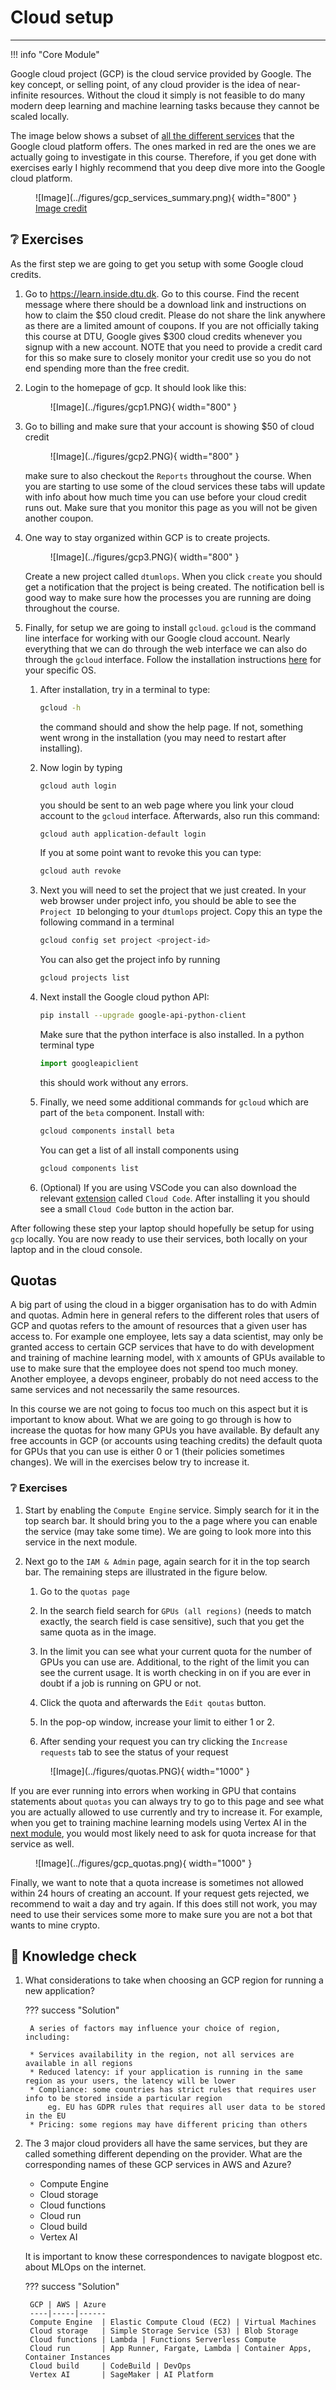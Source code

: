 # Cloud setup

---

!!! info "Core Module"

Google cloud project (GCP) is the cloud service provided by Google. The key concept, or selling point, of any cloud
provider is the idea of near-infinite resources. Without the cloud it simply is not feasible to do many modern
deep learning and machine learning tasks because they cannot be scaled locally.

The image below shows a subset of [all the different services](https://cloud.google.com/products) that the Google cloud
platform offers. The ones marked in red are the ones we are actually going to investigate in this course. Therefore, if
you get done with exercises early I highly recommend that you deep dive more into the Google cloud platform.

<figure markdown>
![Image](../figures/gcp_services_summary.png){ width="800"  }
<figcaption> <a href="https://www.pintonista.com/google-cloud-platform-intro/"> Image credit </a> </figcaption>
</figure>

## ❔ Exercises

As the first step we are going to get you setup with some Google cloud credits.

1. Go to <https://learn.inside.dtu.dk>. Go to this course. Find the recent message where there should be a download
    link and instructions on how to claim the $50 cloud credit. Please do not share the link anywhere as there are a
    limited amount of coupons. If you are not officially taking this course at DTU, Google gives $300 cloud credits
    whenever you signup with a new account. NOTE that you need to provide a credit card for this so make
    sure to closely monitor your credit use so you do not end spending more than the free credit.

2. Login to the homepage of gcp. It should look like this:

    <figure markdown>
    ![Image](../figures/gcp1.PNG){ width="800"  }
    </figure>

3. Go to billing and make sure that your account is showing $50 of cloud credit

    <figure markdown>
    ![Image](../figures/gcp2.PNG){ width="800"  }
    </figure>

    make sure to also checkout the `Reports` throughout the course. When you are starting to use some of the cloud
    services these tabs will update with info about how much time you can use before your cloud credit runs out.
    Make sure that you monitor this page as you will not be given another coupon.

4. One way to stay organized within GCP is to create projects.

    <figure markdown>
        ![Image](../figures/gcp3.PNG){ width="800"  }
    </figure>

    Create a new project called `dtumlops`. When you click `create` you should get a notification that the project
    is being created. The notification bell is good way to make sure how the processes you are running are doing
    throughout the course.

5. Finally, for setup we are going to install `gcloud`. `gcloud` is the command line interface for working with
    our Google cloud account. Nearly everything that we can do through the web interface we can also do through
    the `gcloud` interface. Follow the installation instructions [here](https://cloud.google.com/sdk/docs/install)
    for your specific OS.

    1. After installation, try in a terminal to type:

        ```bash
        gcloud -h
        ```

        the command should and show the help page. If not, something went wrong in the installation
        (you may need to restart after installing).

    2. Now login by typing

        ```bash
        gcloud auth login
        ```

        you should be sent to an web page where you link your cloud account to the `gcloud` interface.
        Afterwards, also run this command:

        ```bash
        gcloud auth application-default login
        ```

        If you at some point want to revoke this you can type:

        ```bash
        gcloud auth revoke
        ```

    3. Next you will need to set the project that we just created. In your web browser under project info,
        you should be able to see the `Project ID` belonging to your `dtumlops` project. Copy this an type
        the following command in a terminal

        ```bash
        gcloud config set project <project-id>
        ```

        You can also get the project info by running

        ```bash
        gcloud projects list
        ```

    4. Next install the Google cloud python API:

        ```bash
        pip install --upgrade google-api-python-client
        ```

        Make sure that the python interface is also installed. In a python terminal type

        ```python
        import googleapiclient
        ```

        this should work without any errors.

    5. Finally, we need some additional commands for `gcloud` which are part of the `beta` component.
        Install with:

        ```bash
        gcloud components install beta
        ```

        You can get a list of all install components using

        ```bash
        gcloud components list
        ```

    6. (Optional) If you are using VSCode you can also download the relevant
        [extension](https://marketplace.visualstudio.com/items?itemName=GoogleCloudTools.cloudcode)
        called `Cloud Code`. After installing it you should see a small `Cloud Code` button in the action bar.

After following these step your laptop should hopefully be setup for using `gcp` locally. You are now ready to use their
services, both locally on your laptop and in the cloud console.

## Quotas

A big part of using the cloud in a bigger organisation has to do with Admin and quotas. Admin here in general refers
to the different roles that users of GCP and quotas refers to the amount of resources that a given user has access to.
For example one employee, lets say a data scientist, may only be granted access to certain GCP services that have to do
with development and training of machine learning model, with `X` amounts of GPUs available to use to make sure that the
employee does not spend too much money. Another employee, a devops engineer, probably do not need access to the same
services and not necessarily the same resources.

In this course we are not going to focus too much on this aspect but it is important to know about. What we are going
to go through is how to increase the quotas for how many GPUs you have available. By default any free accounts in GCP
(or accounts using teaching credits) the default quota for GPUs that you can use is either 0 or 1 (their policies
sometimes changes). We will in the exercises below try to increase it.

### ❔ Exercises

1. Start by enabling the `Compute Engine` service. Simply search for it in the top search bar. It should bring you
    to the a page where you can enable the service (may take some time). We are going to look more into this service
    in the next module.

2. Next go to the `IAM & Admin` page, again search for it in the top search bar. The remaining steps are illustrated
    in the figure below.

    1. Go to the `quotas page`

    2. In the search field search for `GPUs (all regions)` (needs to match exactly, the search field is case sensitive),
        such that you get the same quota as in the image.

    3. In the limit you can see what your current quota for the number of GPUs you can use are. Additional, to the
        right of the limit you can see the current usage. It is worth checking in on if you are ever in doubt if a job
        is running on GPU or not.

    4. Click the quota and afterwards the `Edit qoutas` button.

    5. In the pop-op window, increase your limit to either 1 or 2.

    6. After sending your request you can try clicking the `Increase requests` tab to see the status of your request

    <figure markdown>
        ![Image](../figures/quotas.PNG){ width="1000" }
    </figure>

If you are ever running into errors when working in GPU that contains statements about `quotas` you can always try to
go to this page and see what you are actually allowed to use currently and try to increase it. For example, when you
get to training machine learning models using Vertex AI in the [next module](using_the_cloud.md), you would most likely
need to ask for quota increase for that service as well.

<figure markdown>
![Image](../figures/gcp_quotas.png){ width="1000" }
</figure>

Finally, we want to note that a quota increase is sometimes not allowed within 24 hours of creating an account. If your
request gets rejected, we recommend to wait a day and try again. If this does still not work, you may need to use their
services some more to make sure you are not a bot that wants to mine crypto.

## 🧠 Knowledge check

1. What considerations to take when choosing an GCP region for running a new application?

    ??? success "Solution"

        A series of factors may influence your choice of region, including:

        * Services availability in the region, not all services are available in all regions
        * Reduced latency: if your application is running in the same region as your users, the latency will be lower
        * Compliance: some countries has strict rules that requires user info to be stored inside a particular region
            eg. EU has GDPR rules that requires all user data to be stored in the EU
        * Pricing: some regions may have different pricing than others

2. The 3 major cloud providers all have the same services, but they are called something different depending on the
    provider. What are the corresponding names of these GCP services in AWS and Azure?

    * Compute Engine
    * Cloud storage
    * Cloud functions
    * Cloud run
    * Cloud build
    * Vertex AI

    It is important to know these correspondences to navigate blogpost etc. about MLOps on the internet.

    ??? success "Solution"

        GCP | AWS | Azure
        ----|-----|------
        Compute Engine  | Elastic Compute Cloud (EC2) | Virtual Machines
        Cloud storage   | Simple Storage Service (S3) | Blob Storage
        Cloud functions | Lambda | Functions Serverless Compute
        Cloud run       | App Runner, Fargate, Lambda | Container Apps, Container Instances
        Cloud build     | CodeBuild | DevOps
        Vertex AI       | SageMaker | AI Platform
